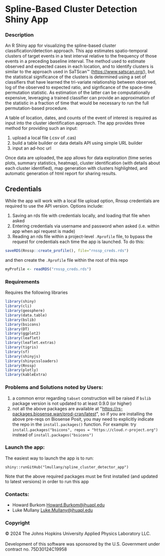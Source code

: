 # Spline-Based Cluster Detection Shiny App

### Description

An R Shiny app for visualizing the spline-based cluster classification/detection approach.
This app estimates spatio-temporal clusters of target events in a test interval
relative to the frequency of those events in a preceding baseline interval. The
method used to estimate observed and expected cases in each location, and to 
identify clusters is similar to the approach used in SaTScan™ 
(https://www.satscan.org/), but the statistical significance of the clusters is
determined using a set of classifiers that have learned the tri-variate relationship
between observed, log of the observed to expected ratio, and signficance of the
space-time permutation statistic. As estimation of the latter can be computationally
expensive, leveraging a trained classifier can provide an approximation of the statistic
in a fraction of time that would be necessary to run the full permutation-based
procedure. 
  
A table of location, dates, and counts of the event of interest is required as
input into the cluster identification approach. The app provides three method for
providing such an input:

1. upload a local file (.csv of .cas)
2. build a table builder or data details API using simple URL builder
3. input an ad-hoc url
  
Once data are uploaded, the app allows for data exploration (time series plots, 
summary statistics, heatmap), cluster identification (with details about each
cluster identified), map generation with clusters highlighted, and automatic
generation of html report for sharing results.

## Credentials

While the app will work with a local file upload option, Rnssp credentials are required to use the API version. Options include:

1.  Saving an rds file with credentials locally, and loading that file when asked
2.  Entering credentials via username and password when asked (i.e. within app when api request is made)
3.  Reading an rds file within a project-level `.Rprofile` file, to bypass the request for credentials each time the app is launched. To do this:

``` r
saveRDS(Rnssp::create_profile(), file="rnssp_creds.rds")
```

and then create the `.Rprofile` file within the root of this repo

``` r
myProfile <- readRDS("rnssp_creds.rds")
```

### Requirements

Requires the following libraries
```R
library(shiny)
library(cli)
library(geosphere)
library(data.table)
library(bslib)
library(bsicons)
library(DT)
library(ggplot2)
library(leaflet)
library(leaflet.extras)
library(tigris)
library(sf)
library(shinyjs)
library(shinycssloaders)
library(Rnssp)
library(plotly)
library(kableExtra)
```
### Problems and Solutions noted by Users:
1. a common error regarding `tabset` construction will be raised if `bslib` package version is not updated to at least 0.9.0 (or higher)
2. not all the above packages are available at "https://rs-packages.biosense.wan/prod-cran/latest", so if you are installing the above pre-reqs on Biosense Posit, you may need to explicitly indicate the repo in the `install.packages()` function.  For example: try `install.packages("bsicons", repos = "https://cloud.r-project.org")` instead of `install.packages("bsicons")`

### Launch the app:
The easiest way to launch the app is to run:
```
shiny::runGitHub("lmullany/spline_cluster_detector_app")
```
Note that the above required packages must be first installed (and updated to latest versions) in order to run this app
### Contacts:

-   Howard Burkom [Howard.Burkom\@jhuapl.edu](mailto:Howard.Burkom@jhuapl.edu)
-   Luke Mullany [Luke.Mullany\@jhuapl.edu](mailto:Luke.Mullany@jhuapl.edu)

### Copyright

© 2024 The Johns Hopkins University Applied Physics Laboratory LLC.<br></br> Development of this software was sponsored by the U.S. Government under contract no. 75D30124C19958
